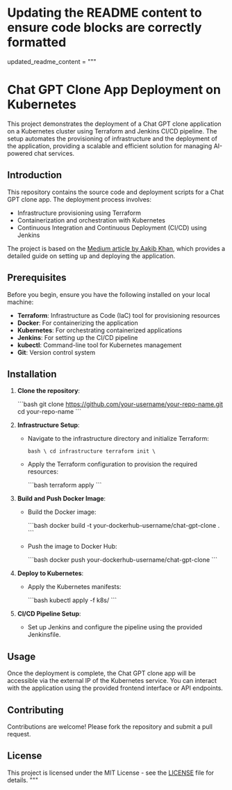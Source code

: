# Updating the README content to ensure code blocks are correctly formatted

updated_readme_content = """
# Chat GPT Clone App Deployment on Kubernetes

This project demonstrates the deployment of a Chat GPT clone application on a Kubernetes cluster using Terraform and Jenkins CI/CD pipeline. The setup automates the provisioning of infrastructure and the deployment of the application, providing a scalable and efficient solution for managing AI-powered chat services.

## Introduction

This repository contains the source code and deployment scripts for a Chat GPT clone app. The deployment process involves:
- Infrastructure provisioning using Terraform
- Containerization and orchestration with Kubernetes
- Continuous Integration and Continuous Deployment (CI/CD) using Jenkins

The project is based on the [Medium article by Aakib Khan](https://aakibkhan1.medium.com/project-11-deployment-of-chat-gpt-clone-app-on-kubernetes-using-terraform-and-jenkins-ci-cd-904d9460aaf5), which provides a detailed guide on setting up and deploying the application.

## Prerequisites

Before you begin, ensure you have the following installed on your local machine:

- **Terraform**: Infrastructure as Code (IaC) tool for provisioning resources
- **Docker**: For containerizing the application
- **Kubernetes**: For orchestrating containerized applications
- **Jenkins**: For setting up the CI/CD pipeline
- **kubectl**: Command-line tool for Kubernetes management
- **Git**: Version control system

## Installation

1. **Clone the repository**:

   \```bash
   git clone https://github.com/your-username/your-repo-name.git
   cd your-repo-name
   \```

2. **Infrastructure Setup**:

   - Navigate to the infrastructure directory and initialize Terraform:

     `bash \
     cd infrastructure
     terraform init
     \`

   - Apply the Terraform configuration to provision the required resources:

     \```bash
     terraform apply
     \```

3. **Build and Push Docker Image**:

   - Build the Docker image:

     \```bash
     docker build -t your-dockerhub-username/chat-gpt-clone .
     \```

   - Push the image to Docker Hub:

     \```bash
     docker push your-dockerhub-username/chat-gpt-clone
     \```

4. **Deploy to Kubernetes**:

   - Apply the Kubernetes manifests:

     \```bash
     kubectl apply -f k8s/
     \```

5. **CI/CD Pipeline Setup**:

   - Set up Jenkins and configure the pipeline using the provided Jenkinsfile.

## Usage

Once the deployment is complete, the Chat GPT clone app will be accessible via the external IP of the Kubernetes service. You can interact with the application using the provided frontend interface or API endpoints.

## Contributing

Contributions are welcome! Please fork the repository and submit a pull request.

## License

This project is licensed under the MIT License - see the [LICENSE](LICENSE) file for details.
"""
